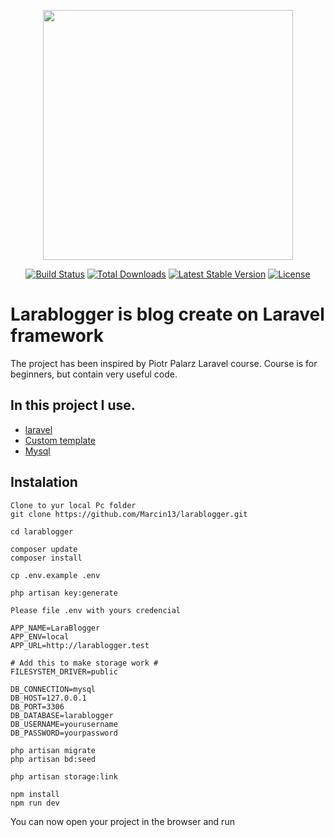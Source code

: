 <p align="center"><a href="https://laravel.com" target="_blank"><img src="https://raw.githubusercontent.com/laravel/art/master/logo-lockup/5%20SVG/2%20CMYK/1%20Full%20Color/laravel-logolockup-cmyk-red.svg" width="400"></a></p>

<p align="center">
<a href="https://travis-ci.org/laravel/framework"><img src="https://travis-ci.org/laravel/framework.svg" alt="Build Status"></a>
<a href="https://packagist.org/packages/laravel/framework"><img src="https://poser.pugx.org/laravel/framework/d/total.svg" alt="Total Downloads"></a>
<a href="https://packagist.org/packages/laravel/framework"><img src="https://poser.pugx.org/laravel/framework/v/stable.svg" alt="Latest Stable Version"></a>
<a href="https://packagist.org/packages/laravel/framework"><img src="https://poser.pugx.org/laravel/framework/license.svg" alt="License"></a>
</p>

# Larablogger is blog create on Laravel framework  

The project has been inspired by Piotr Palarz Laravel course.
Course is for beginners, but contain very useful code.

## In this project I use.

- [laravel](https://laravel.com/docs/routing)
- [Custom template](www.larablogger.com)
- [Mysql](https://www.mysql.com/)

##  Instalation

```
Clone to yur local Pc folder
git clone https://github.com/Marcin13/larablogger.git

cd larablogger

composer update
composer install

cp .env.example .env

php artisan key:generate

Please file .env with yours credencial

APP_NAME=LaraBlogger
APP_ENV=local
APP_URL=http://larablogger.test

# Add this to make storage work #
FILESYSTEM_DRIVER=public

DB_CONNECTION=mysql
DB_HOST=127.0.0.1
DB_PORT=3306
DB_DATABASE=larablogger
DB_USERNAME=yourusername
DB_PASSWORD=yourpassword

php artisan migrate
php artisan bd:seed

php artisan storage:link

npm install
npm run dev
```
You can now open your project in the browser and run


